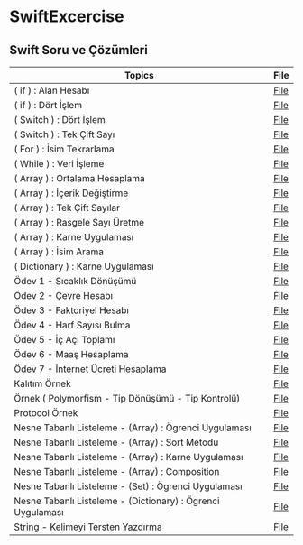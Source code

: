 # SwiftExcercise

## Swift Soru ve Çözümleri 
| Topics                                        | File                                                                                                                                                        |
|-----------------------------------------------|-------------------------------------------------------------------------------------------------------------------------------------------------------------|
| ( if ) : Alan Hesabı                                     | <a href="https://github.com/japsadev/SwiftExcercise/blob/775e2747de497e04f74f83953ce91c6247a49970/if_AlanHesabi.md">File</a>                                |
| ( if ) : Dört İşlem                  | <a href="https://github.com/japsadev/SwiftExcercise/blob/362f984c8d1ffc12b0d5c29a6d40f7452d522c04/if_DortIslem.md">File</a> |
| ( Switch ) : Dört İşlem   | <a href="https://github.com/japsadev/SwiftExcercise/blob/8e35be1d8b86f52da7cdb4ee4d3c40d259e8263f/switch_DortIslem.md">File</a>            |
| ( Switch ) : Tek Çift Sayı                                         | <a href="https://github.com/japsadev/SwiftExcercise/blob/e2b6c156d62b45e9ec90b65a5fe2128bf8576f90/switch_TekCift.md">File</a>                                    |
| ( For ) : İsim Tekrarlama | <a href="https://github.com/japsadev/SwiftExcercise/blob/d187c9ada5872095aa2eef2e7764caaf3c66eb56/for_Is%C4%B1mTekrarlama.md">File</a>                                |
| ( While ) : Veri İşleme                                | <a href="">File</a>                               |
| ( Array ) : Ortalama Hesaplama                                | <a href="https://github.com/devmehmetates/365-day-of-code/blob/main/Swift%20Documents%20Day1-15/day7(Closures-2).md">File</a>                               |
|  ( Array ) : İçerik Değiştirme                             | <a href="https://github.com/devmehmetates/365-day-of-code/blob/main/Swift%20Documents%20Day1-15/day7(Closures-2).md">File</a>                               |
| ( Array ) : Tek Çift Sayılar          | <a href="https://github.com/devmehmetates/365-day-of-code/blob/main/Swift%20Documents%20Day1-15/day8(Structs-1%20and%20Properties).md">File</a>             |
| ( Array ) : Rasgele Sayı Üretme                              | <a href="https://github.com/devmehmetates/365-day-of-code/blob/main/Swift%20Documents%20Day1-15/day9(Structs-2).md">File</a>                                |
| ( Array ) : Karne Uygulaması                             | <a href="https://github.com/devmehmetates/365-day-of-code/blob/main/Swift%20Documents%20Day1-15/day10(Classes).md">File</a>                                 |
| ( Array ) : İsim Arama                        | <a href="https://github.com/devmehmetates/365-day-of-code/blob/main/Swift%20Documents%20Day1-15/day11(Protocols).md">File</a>                               |
| ( Dictionary ) : Karne Uygulaması               | <a href="https://github.com/devmehmetates/365-day-of-code/blob/main/Swift%20Documents%20Day1-15/day12(Optionals).md">File</a>                               |
| Ödev 1 - Sıcaklık Dönüşümü                           | <a href="https://github.com/devmehmetates/365-day-of-code/blob/main/Swift%20Documents%20Day1-15/day11(Protocols).md">File</a>                               |
| Ödev 2 - Çevre Hesabı                           | <a href="https://github.com/devmehmetates/365-day-of-code/blob/main/Swift%20Documents%20Day1-15/day11(Protocols).md">File</a>                               |
| Ödev 3 - Faktoriyel Hesabı                          | <a href="https://github.com/devmehmetates/365-day-of-code/blob/main/Swift%20Documents%20Day1-15/day11(Protocols).md">File</a>                               |
| Ödev 4 - Harf Sayısı Bulma                          | <a href="https://github.com/devmehmetates/365-day-of-code/blob/main/Swift%20Documents%20Day1-15/day11(Protocols).md">File</a>                               |
| Ödev 5 - İç Açı Toplamı                          | <a href="https://github.com/devmehmetates/365-day-of-code/blob/main/Swift%20Documents%20Day1-15/day11(Protocols).md">File</a>                               |
| Ödev 6 - Maaş Hesaplama                          | <a href="https://github.com/devmehmetates/365-day-of-code/blob/main/Swift%20Documents%20Day1-15/day11(Protocols).md">File</a>                               |
| Ödev 7 - İnternet Ücreti Hesaplama                           | <a href="https://github.com/devmehmetates/365-day-of-code/blob/main/Swift%20Documents%20Day1-15/day11(Protocols).md">File</a>                               |
| Kalıtım Örnek                          | <a href="https://github.com/devmehmetates/365-day-of-code/blob/main/Swift%20Documents%20Day1-15/day11(Protocols).md">File</a>                               |
| Örnek ( Polymorfism - Tip Dönüşümü - Tip Kontrolü)                          | <a href="https://github.com/devmehmetates/365-day-of-code/blob/main/Swift%20Documents%20Day1-15/day11(Protocols).md">File</a>                               |
| Protocol Örnek                          | <a href="https://github.com/devmehmetates/365-day-of-code/blob/main/Swift%20Documents%20Day1-15/day11(Protocols).md">File</a>                               |
| Nesne Tabanlı Listeleme - (Array) : Ögrenci Uygulaması                           | <a href="https://github.com/devmehmetates/365-day-of-code/blob/main/Swift%20Documents%20Day1-15/day11(Protocols).md">File</a>                               |
| Nesne Tabanlı Listeleme - (Array) : Sort Metodu                          | <a href="https://github.com/devmehmetates/365-day-of-code/blob/main/Swift%20Documents%20Day1-15/day11(Protocols).md">File</a>                               |
| Nesne Tabanlı Listeleme - (Array) : Karne Uygulaması                          | <a href="https://github.com/devmehmetates/365-day-of-code/blob/main/Swift%20Documents%20Day1-15/day11(Protocols).md">File</a>                               |
| Nesne Tabanlı Listeleme - (Array) : Composition                          | <a href="https://github.com/devmehmetates/365-day-of-code/blob/main/Swift%20Documents%20Day1-15/day11(Protocols).md">File</a>                               |
| Nesne Tabanlı Listeleme - (Set) : Ögrenci Uygulaması                           | <a href="https://github.com/devmehmetates/365-day-of-code/blob/main/Swift%20Documents%20Day1-15/day11(Protocols).md">File</a>                               |
| Nesne Tabanlı Listeleme - (Dictionary) : Ögrenci Uygulaması                           | <a href="https://github.com/devmehmetates/365-day-of-code/blob/main/Swift%20Documents%20Day1-15/day11(Protocols).md">File</a>                               |
| String - Kelimeyi Tersten Yazdırma                           | <a href="https://github.com/devmehmetates/365-day-of-code/blob/main/Swift%20Documents%20Day1-15/day11(Protocols).md">File</a>                               |
